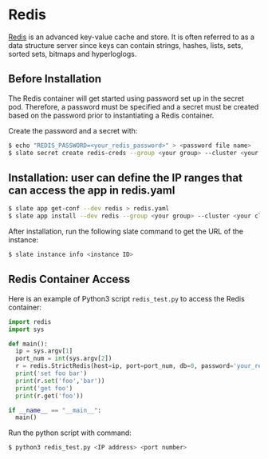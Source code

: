 # Redis
[Redis](http://redis.io/) is an advanced key-value cache and store. It is often referred to as a data structure server since keys can contain strings, hashes, lists, sets, sorted sets, bitmaps and hyperloglogs.

## Before Installation
The Redis container will get started using password set up in the secret pod. Therefore, a password must be specified and a secret must be created based on the password prior to instantiating a Redis container. </br>

Create the password and a secret with:
```bash
$ echo "REDIS_PASSWORD=<your_redis_password>" > <password file name>
$ slate secret create redis-creds --group <your group> --cluster <your cluster> --from-env-file <password file name>
```
## Installation: user can define the IP ranges that can access the app in redis.yaml
```bash
$ slate app get-conf --dev redis > redis.yaml
$ slate app install --dev redis --group <your group> --cluster <your cluster> --conf redis.yaml
```

After installation, run the following slate command to get the URL of the instance:

```bash
$ slate instance info <instance ID>
```
## Redis Container Access

Here is an example of Python3 script `redis_test.py` to access the Redis container:

```python
import redis
import sys

def main():
  ip = sys.argv[1]
  port_num = int(sys.argv[2])
  r = redis.StrictRedis(host=ip, port=port_num, db=0, password='your_redis_password')
  print('set foo bar')
  print(r.set('foo','bar'))
  print('get foo')
  print(r.get('foo'))

if __name__ == "__main__":
  main()
```

Run the python script with command:
```bash
$ python3 redis_test.py <IP address> <port number>
```
